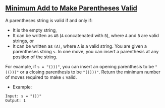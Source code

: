 ## [Minimum Add to Make Parentheses Valid](https://leetcode.com/problems/minimum-add-to-make-parentheses-valid/)
A parentheses string is valid if and only if:

- It is the empty string,
- It can be written as `AB` (`A` concatenated with `B`), where `A` and `B` are valid strings, or
- It can be written as `(A)`, where `A` is a valid string.
You are given a parentheses string `s`. In one move, you can insert a parenthesis at any position of the string.

For example, if `s = "()))"`, you can insert an opening parenthesis to be `"(()))"` or a closing parenthesis to be `"())))"`.
Return the minimum number of moves required to make `s` valid.




- Example:
```
Input: s = "())"
Output: 1
```
